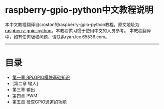 # raspberry-gpio-python中文教程说明
本中文教程翻译自croston的raspberry-gpio-python教程，原文地址为[raspberry-gpio-python](https://sourceforge.net/projects/raspberry-gpio-python/)。本教程供习惯于使用中文的人员参考。
本教程翻译中，如有任何版权问题，请联系ryan.lee.65536.com。

---------
# 目录
- [第一章 RPi.GPIO模块基础知识](https://github.com/ryanlee65536/raspberry-gpio-python-zh/commit/137abd31f7fa2535ee4a696d03d1843003858a0c#commitcomment-31458241)
- [第二章 输入]
- 第三章 输出
- 第四章 PWM
- 第五章 检查GPIO通道的功能
